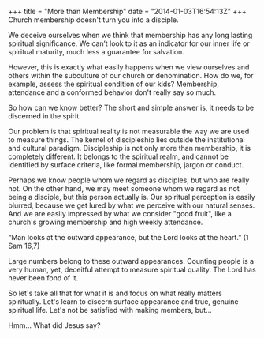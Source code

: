 +++
title = "More than Membership"
date = "2014-01-03T16:54:13Z"
+++
Church membership doesn't turn you into a disciple. 

We deceive ourselves when we think that membership has any long lasting spiritual significance. We can’t look to it as an indicator for our inner life or spiritual maturity, much less a guarantee for salvation. 

However, this is exactly what easily happens when we view ourselves and others within the subculture of our church or denomination. How do we, for example, assess the spiritual condition of our kids? Membership, attendance and a conformed behavior don't really say so much. 

So how can we know better? The short and simple answer is, it needs to be discerned in the spirit.  

Our problem is that spiritual reality is not measurable the way we are used to measure things. The kernel of discipleship lies outside the institutional and cultural paradigm. Discipleship is not only more than membership, it is completely different. It belongs to the spiritual realm, and cannot be identified by surface criteria, like formal membership, jargon or conduct. 

Perhaps we know people whom we regard as disciples, but who are really not. On the other hand, we may meet someone whom we regard as not being a disciple, but this person actually is. Our spiritual perception is easily blurred, because we get lured by what we perceive with our natural senses. And we are easily impressed by what we consider "good fruit", like a church's growing membership and high weekly attendance.

“Man looks at the outward appearance, but the Lord looks at the heart.” (1 Sam 16,7)

Large numbers belong to these outward appearances. Counting people is a very human, yet, deceitful attempt to measure spiritual quality. The Lord has never been fond of it.

So let's take all that for what it is and focus on what really matters spiritually. Let's learn to discern surface appearance and true, genuine spiritual life. Let's not be satisfied with making members, but...

Hmm... What did Jesus say?
